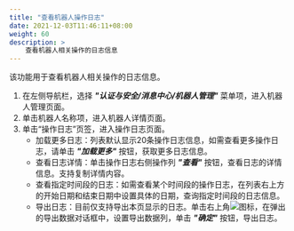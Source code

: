```yaml
---
title: "查看机器人操作日志"
date: 2021-12-03T11:46:11+08:00
weight: 60
description: >
    查看机器人相关操作的日志信息
---
```


该功能用于查看机器人相关操作的日志信息。

1. 在左侧导航栏，选择 **_"认证与安全/消息中心/机器人管理"_** 菜单项，进入机器人管理页面。
2. 单击机器人名称项，进入机器人详情页面。
2. 单击“操作日志”页签，进入操作日志页面。
    - 加载更多日志：列表默认显示20条操作日志信息，如需查看更多操作日志，请单击 **_"加载更多"_** 按钮，获取更多日志信息。
    - 查看日志详情：单击操作日志右侧操作列 **_"查看"_** 按钮，查看日志的详情信息。支持复制详情内容。
    - 查看指定时间段的日志：如需查看某个时间段的操作日志，在列表右上方的开始日期和结束日期中设置具体的日期，查询指定时间段的日志信息。
    - 导出日志：目前仅支持导出本页显示的日志。单击右上角![](../../../images/download.png)图标，在弹出的导出数据对话框中，设置导出数据列，单击 **_"确定"_** 按钮，导出日志。